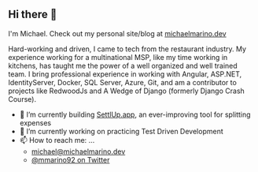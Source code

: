 ## Hi there 👋

I'm Michael. Check out my personal site/blog at [michaelmarino.dev](https://www.michaelmarino.dev)

Hard-working and driven, I came to tech from the restaurant industry. My experience working for a multinational MSP, like my time working in kitchens, has taught me the power of a well organized and well trained team. I bring professional experience in working with Angular, ASP.NET, IdentityServer, Docker, SQL Server, Azure, Git, and am a contributor to projects like RedwoodJs and A Wedge of Django (formerly Django Crash Course).

- 🔭 I’m currently building [SettlUp.app](https://settlup.app), an ever-improving tool for splitting expenses
- 🌱 I’m currently working on practicing Test Driven Development
- 📫 How to reach me: ...
  - [michael@michaelmarino.dev](mailto:michael@michaelmarino.dev)
  - [@mmarino92 on Twitter](https://twitter.com/mmarino92)
<!--
**memarino92/memarino92** is a ✨ _special_ ✨ repository because its `README.md` (this file) appears on your GitHub profile.

Here are some ideas to get you started:

- 🔭 I’m currently working on ...
- 🌱 I’m currently learning ...
- 👯 I’m looking to collaborate on ...
- 🤔 I’m looking for help with ...
- 💬 Ask me about ...
- 📫 How to reach me: ...
- 😄 Pronouns: ...
- ⚡ Fun fact: ...
-->
